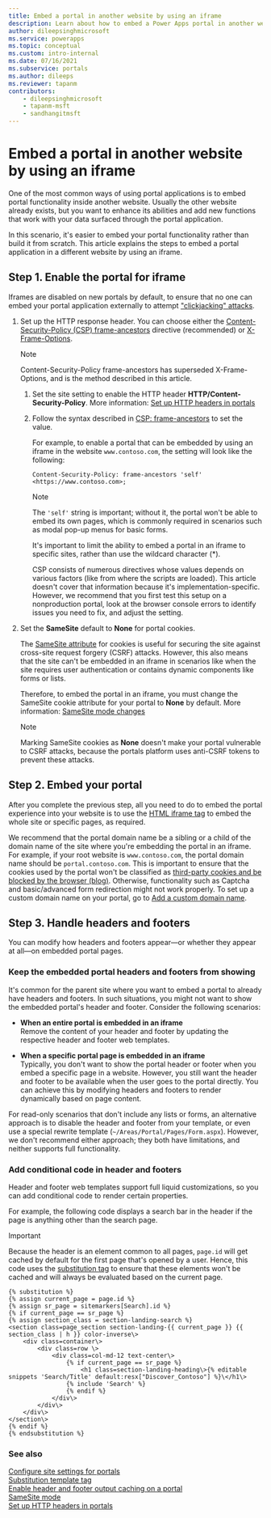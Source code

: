 ```yaml
---
title: Embed a portal in another website by using an iframe
description: Learn about how to embed a Power Apps portal in another website.
author: dileepsinghmicrosoft
ms.service: powerapps
ms.topic: conceptual
ms.custom: intro-internal
ms.date: 07/16/2021
ms.subservice: portals
ms.author: dileeps
ms.reviewer: tapanm
contributors:
    - dileepsinghmicrosoft
    - tapanm-msft
    - sandhangitmsft
---
```


# Embed a portal in another website by using an iframe

One of the most common ways of using portal applications is to embed portal functionality inside another website. Usually the other website already exists, but you want to enhance its abilities and add new functions that work with your data surfaced through the portal application.<!--note from editor: Edits suggested.-->

In this scenario, it's easier to embed your portal functionality rather than build it from scratch. This article explains the steps to embed a portal application in a different website by using an iframe.

## Step 1. Enable the portal for iframe

Iframes are disabled on new portals by default, to ensure that no one can embed your portal application externally to attempt ["clickjacking" attacks](https://owasp.org/www-community/attacks/Clickjacking). 

1. Set up the HTTP response header. You can choose either the [Content-Security-Policy (CSP) frame-ancestors](https://developer.mozilla.org/en-US/docs/Web/HTTP/Headers/Content-Security-Policy/frame-ancestors) directive (recommended) or [X-Frame-Options](https://developer.mozilla.org/en-US/docs/Web/HTTP/Headers/X-Frame-Options).<!--note from editor: I don't think we should mention X-Frame-Options at all, but if you disagree, I suggest adding the following note to make it clear that they don't need to explore X-Frame-Options. Maybe it would be good to remove the link from the X-Frame-Options text?-->

    >[!NOTE]
    > Content-Security-Policy frame-ancestors has superseded X-Frame-Options, and is the method described in this article.

    1. Set the site setting to enable the HTTP header **HTTP/Content-Security-Policy**. More information: [Set up HTTP headers in portals](configure/cors-support.md)<!--note from editor: I made this a simple "More info" link because you don't want to send the reader off to read the list of all available settings when they're in the middle of a procedure. We want them to follow a straighter path.-->

    1. Follow the syntax described in [CSP: frame-ancestors](https://developer.mozilla.org/en-US/docs/Web/HTTP/Headers/Content-Security-Policy/frame-ancestors) to set the value.

        For example, to enable a portal that can be embedded by using an iframe in the website `www.contoso.com`, the setting will look like the following:

        `Content-Security-Policy: frame-ancestors 'self' <https://www.contoso.com>;`

        > [!NOTE]
        > The `'self'` string is important; without it, the portal won't be able to embed its own pages, which is commonly required in scenarios such as modal pop-up menus for basic forms.
        >
        > It's important to limit the ability to embed a portal in an iframe to specific sites, rather than use the wildcard character (\*).  
        >
        > CSP consists of numerous directives whose values depends on various factors (like from where the scripts are loaded). This article doesn't cover that information because it's implementation-specific. However, we recommend that you first test this setup on a nonproduction portal, look at the browser console errors to identify issues you need to fix, and adjust the setting.<!--note from editor: Edit okay? -->

1. Set the **SameSite** default to **None** for portal cookies.<!--note from editor: This edit assumes that this is the actual step the reader needs to perform, and the following text expands on it.-->

    The [SameSite attribute](https://developer.mozilla.org/en-US/docs/Web/HTTP/Headers/Set-Cookie/SameSite) for cookies is useful for securing the site against cross-site request forgery (CSRF) attacks. However, this also means that the site can't be embedded in an iframe in scenarios like when the site requires user authentication<!--note from editor: Edit okay? I wasn't sure what "is for authenticated experiences" meant. --> or contains dynamic components like forms or lists.

    Therefore, to embed the portal in an iframe, you must change the SameSite cookie attribute for your portal to **None** by default. More information: [SameSite mode changes](important-changes-deprecations.md#samesite-mode-changes)<!--note from editor: The target article doesn't actually give any procedural directions, so I changed this to a "More info" link.  -->

    > [!NOTE]
    > Marking SameSite cookies as **None** doesn't make your portal vulnerable to CSRF attacks, because the portals platform uses anti-CSRF tokens to prevent these attacks.

## Step 2. Embed your portal

After you complete the previous step, all you need to do to embed the portal experience into your website is to use the [HTML iframe tag](https://www.w3schools.com/html/html_iframe.asp) to embed the whole site or specific pages, as required.<!--note from editor: The reader will know where to use this tag? Or should we include a link to more detailed steps?-->
  
We recommend that the portal domain name be a sibling or a child of the domain name of the site where you're embedding the portal in an iframe. For example, if your root website is `www.contoso.com`, the portal domain name should be `portal.contoso.com`. This is important to ensure that the cookies used by the portal won't be classified as [third-party cookies and be blocked by the browser (blog)](https://blog.chromium.org/2020/01/building-more-private-web-path-towards.html). Otherwise, functionality such as Captcha and basic/advanced form redirection might not work properly. To set up a custom domain name on your portal, go to [Add a custom domain name](admin/add-custom-domain.md).

## Step 3. Handle headers and footers
<!--note from editor: I was a bit confused by the structure of this section (especially that paragraph at the end), so if these edits don't work, please excuse.-->
You can modify how headers and footers appear&mdash;or whether they appear at all&mdash;on embedded portal pages.

### Keep the embedded portal headers and footers from showing 

It's common for the parent site where you want to embed a portal to already have headers and footers. In such situations, you might not want to show the embedded portal's header and footer. Consider the following scenarios:

- **When an entire portal is embedded in an iframe**  
    Remove the content of your header and footer by updating the respective header and footer web templates.<!--note from editor: Will the reader know what you mean by "updating"? Does it just mean to remove the text from two fields in the template? (Is it worth linking to more information?)-->

- **When a specific portal page is embedded in an iframe**  
    Typically, you don't want to show the portal header or footer when you embed a specific page in a website. However, you still want the header and footer to be available when the user goes to the portal directly. You can achieve this by modifying headers and footers to render dynamically based on page content.<!--note from editor: How is this done? Can you give a "More information" link here?-->

<!--note from editor: I didn't understand why the following paragraph was at the end of the article. It didn't seem to apply to the same scenario as the code sample in the next section but rather to suppressing headers and footers, so I moved it up here. But should it really be here at all, since it describes what *not* to do?-->
For read-only scenarios that don't include any lists or forms, an alternative approach is to disable the header and footer from your template, or even use a special rewrite template (`~/Areas/Portal/Pages/Form.aspx`). However, we don't recommend either approach; they both have limitations, and neither supports full functionality.

### Add conditional code in header and footers

Header and footer web templates support full liquid customizations, so you can add conditional code to render certain properties.

For example, the following code displays a search bar in the header if the page is anything other than the search page.

> [!IMPORTANT]
> Because the header is an element common to all pages, `page.id` will get cached by default for the first page that's opened by a user. Hence, this code uses the [substitution tag](liquid/template-tags.md#substitution) to ensure that these elements won't be cached and will always be evaluated based on the current page.

```
{% substitution %}
{% assign current_page = page.id %}
{% assign sr_page = sitemarkers[Search].id %}
{% if current_page == sr_page %}
{% assign section_class = section-landing-search %}
<section class=page_section section-landing-{{ current_page }} {{ section_class | h }} color-inverse\>
    <div class=container\>
        <div class=row \>
            <div class=col-md-12 text-center\>
                {% if current_page == sr_page %}
                    <h1 class=section-landing-heading\>{% editable snippets 'Search/Title' default:resx["Discover_Contoso"] %}\</h1\>
                {% include 'Search' %}
                {% endif %}
            </div\>
        </div\>
    </div\>
</section\>
{% endif %}
{% endsubstitution %}
```


### See also

[Configure site settings for portals](configure/configure-site-settings.md) <br>
[Substitution template tag](liquid/template-tags.md#substitution) <br>
[Enable header and footer output caching on a portal](configure/enable-header-footer-output-caching.md) <br>
[SameSite mode](important-changes-deprecations.md#samesite-mode-changes)<br>
[Set up HTTP headers in portals](configure/cors-support.md)
